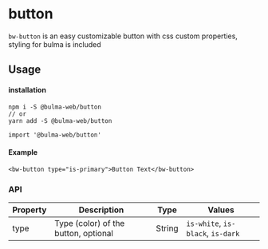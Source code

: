 # button
`bw-button` is an easy customizable button with css custom properties, styling for bulma is included

## Usage
#### installation
```
npm i -S @bulma-web/button
// or
yarn add -S @bulma-web/button
```
```
import '@bulma-web/button'
```
#### Example
```
<bw-button type="is-primary">Button Text</bw-button>
```

### API

|Property    |Description                            |Type       |Values                   |
|------------|---------------------------------------|-----------|-------------------------|
|type        |Type (color) of the button, optional   |String     |`is-white`, `is-black`, `is-dark`                  |
